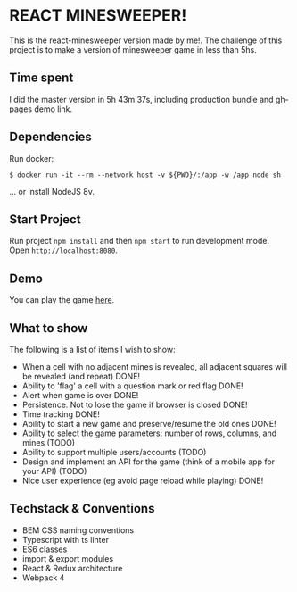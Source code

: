 # REACT MINESWEEPER!
This is the react-minesweeper version made by me!. The challenge of this project
is to make a version of minesweeper game in less than 5hs.

## Time spent
I did the master version in 5h 43m 37s, including production bundle and gh-pages demo link.

## Dependencies
Run docker:
```
$ docker run -it --rm --network host -v ${PWD}/:/app -w /app node sh
```
... or install NodeJS 8v.

## Start Project
Run project `npm install` and then `npm start` to run development mode.
Open `http://localhost:8080`.

## Demo
You can play the game [here](https://andrescabana86.github.io/react-minesweeper/).

## What to show
The following is a list of items I wish to show:
* When a cell with no adjacent mines is revealed, all adjacent squares will be revealed (and repeat) DONE!
* Ability to 'flag' a cell with a question mark or red flag DONE!
* Alert when game is over DONE!
* Persistence. Not to lose the game if browser is closed DONE!
* Time tracking DONE!
* Ability to start a new game and preserve/resume the old ones DONE!
* Ability to select the game parameters: number of rows, columns, and mines (TODO)
* Ability to support multiple users/accounts (TODO)
* Design and implement an API for the game (think of a mobile app for your API) (TODO)
* Nice user experience (eg avoid page reload while playing) DONE!

## Techstack & Conventions
- BEM CSS naming conventions
- Typescript with ts linter
- ES6 classes
- import & export modules
- React & Redux architecture
- Webpack 4